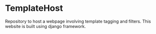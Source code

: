 # TemplateHost
Repository to host a webpage involving template tagging and filters. This website is built using django framework. 
